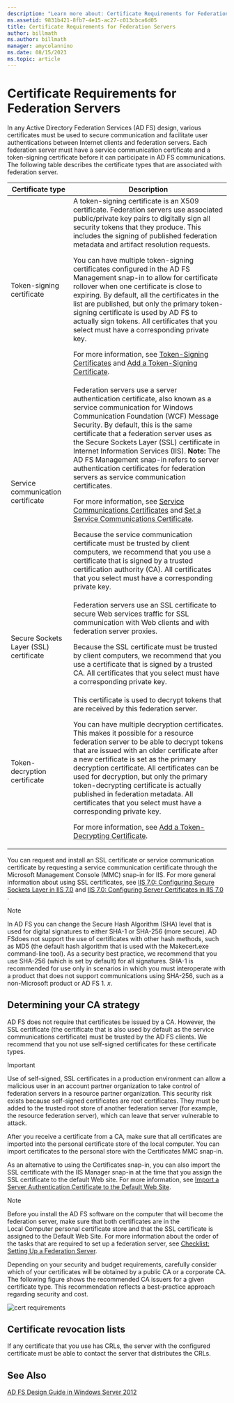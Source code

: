 ```yaml
---
description: "Learn more about: Certificate Requirements for Federation Servers"
ms.assetid: 9831b421-8fb7-4e15-ac27-c013cbca6d05
title: Certificate Requirements for Federation Servers
author: billmath
ms.author: billmath
manager: amycolannino
ms.date: 08/15/2023
ms.topic: article
---
```


# Certificate Requirements for Federation Servers

In any Active Directory Federation Services \(AD FS\) design, various certificates must be used to secure communication and facilitate user authentications between Internet clients and federation servers. Each federation server must have a service communication certificate and a token\-signing certificate before it can participate in AD FS communications. The following table describes the certificate types that are associated with federation server.

|Certificate type|Description|
|--------------------|---------------|
|Token\-signing certificate|A token\-signing certificate is an X509 certificate. Federation servers use associated public\/private key pairs to digitally sign all security tokens that they produce. This includes the signing of published federation metadata and artifact resolution requests.<p>You can have multiple token\-signing certificates configured in the AD FS Management snap\-in to allow for certificate rollover when one certificate is close to expiring. By default, all the certificates in the list are published, but only the primary token\-signing certificate is used by AD FS to actually sign tokens. All certificates that you select must have a corresponding private key.<p>For more information, see [Token-Signing Certificates](Token-Signing-Certificates.md) and [Add a Token-Signing Certificate](../../ad-fs/deployment/Add-a-Token-Signing-Certificate.md).|
|Service communication certificate|Federation servers use a server authentication certificate, also known as a service communication for Windows Communication Foundation \(WCF\) Message Security. By default, this is the same certificate that a federation server uses as the Secure Sockets Layer \(SSL\) certificate in Internet Information Services \(IIS\). **Note:** The AD FS Management snap\-in refers to server authentication certificates for federation servers as service communication certificates.<p>For more information, see [Service Communications Certificates](Service-Communications-Certificates.md) and [Set a Service Communications Certificate](../../ad-fs/deployment/Set-a-Service-Communications-Certificate.md).<p>Because the service communication certificate must be trusted by client computers, we recommend that you use a certificate that is signed by a trusted certification authority \(CA\). All certificates that you select must have a corresponding private key.|
|Secure Sockets Layer \(SSL\) certificate|Federation servers use an SSL certificate to secure Web services traffic for SSL communication with Web clients and with federation server proxies.<p>Because the SSL certificate must be trusted by client computers, we recommend that you use a certificate that is signed by a trusted CA. All certificates that you select must have a corresponding private key.|
|Token\-decryption certificate|This certificate is used to decrypt tokens that are received by this federation server.<p>You can have multiple decryption certificates. This makes it possible for a resource federation server to be able to decrypt tokens that are issued with an older certificate after a new certificate is set as the primary decryption certificate. All certificates can be used for decryption, but only the primary token\-decrypting certificate is actually published in federation metadata. All certificates that you select must have a corresponding private key.<p>For more information, see [Add a Token-Decrypting Certificate](../../ad-fs/deployment/Add-a-Token-Decrypting-Certificate.md).|

You can request and install an SSL certificate or service communication certificate by requesting a service communication certificate through the Microsoft Management Console \(MMC\) snap\-in for IIS. For more general information about using SSL certificates, see [IIS 7.0: Configuring Secure Sockets Layer in IIS 7.0](/previous-versions/windows/it-pro/windows-server-2008-R2-and-2008/cc771438(v=ws.10)) and [IIS 7.0: Configuring Server Certificates in IIS 7.0](/previous-versions/windows/it-pro/windows-server-2008-R2-and-2008/cc732230(v=ws.10)) .

> [!NOTE]
> In AD FS you can change the Secure Hash Algorithm \(SHA\) level that is used for digital signatures to either SHA\-1 or SHA\-256 \(more secure\). AD FSdoes not support the use of certificates with other hash methods, such as MD5 \(the default hash algorithm that is used with the Makecert.exe command\-line tool\). As a security best practice, we recommend that you use SHA\-256 \(which is set by default\) for all signatures. SHA\-1 is recommended for use only in scenarios in which you must interoperate with a product that does not support communications using SHA\-256, such as a non\-Microsoft product or AD FS 1. *x*.

## Determining your CA strategy
AD FS does not require that certificates be issued by a CA. However, the SSL certificate \(the certificate that is also used by default as the service communications certificate\) must be trusted by the AD FS clients. We recommend that you not use self\-signed certificates for these certificate types.

> [!IMPORTANT]
> Use of self\-signed, SSL certificates in a production environment can allow a malicious user in an account partner organization to take control of federation servers in a resource partner organization. This security risk exists because self\-signed certificates are root certificates. They must be added to the trusted root store of another federation server \(for example, the resource federation server\), which can leave that server vulnerable to attack.

After you receive a certificate from a CA, make sure that all certificates are imported into the personal certificate store of the local computer. You can import certificates to the personal store with the Certificates MMC snap\-in.

As an alternative to using the Certificates snap\-in, you can also import the SSL certificate with the IIS Manager snap\-in at the time that you assign the SSL certificate to the default Web site. For more information, see [Import a Server Authentication Certificate to the Default Web Site](../../ad-fs/deployment/Import-a-Server-Authentication-Certificate-to-the-Default-Web-Site.md).

> [!NOTE]
> Before you install the AD FS software on the computer that will become the federation server, make sure that both certificates are in the Local Computer personal certificate store and that the SSL certificate is assigned to the Default Web Site. For more information about the order of the tasks that are required to set up a federation server, see [Checklist: Setting Up a Federation Server](../../ad-fs/deployment/Checklist--Setting-Up-a-Federation-Server.md).

Depending on your security and budget requirements, carefully consider which of your certificates will be obtained by a public CA or a corporate CA. The following figure shows the recommended CA issuers for a given certificate type. This recommendation reflects a best\-practice approach regarding security and cost.

![cert requirements](media/adfs2_fedserver_certstory_1.png)

## Certificate revocation lists
If any certificate that you use has CRLs, the server with the configured certificate must be able to contact the server that distributes the CRLs.

## See Also
[AD FS Design Guide in Windows Server 2012](AD-FS-Design-Guide-in-Windows-Server-2012.md)
